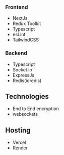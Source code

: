 ### Frontend

- NextJs
- Redux Toolkit
- Typescript
- esLint
- TailwindCSS

### Backend

- Typescript
- Socket.io
- ExpressJs
- Redis(ioredis)

## Technologies

- End to End encryption
- websockets

## Hosting

- Vercel
- Render
